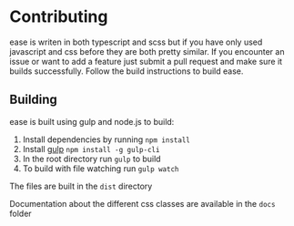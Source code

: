 # Contributing
ease is writen in both typescript and scss but if you have only used javascript and css before they are both pretty 
similar.  If you encounter an issue or want to add a feature just submit a pull request and make sure it builds
successfully.   Follow the build instructions to build ease. 

## Building
ease is built using gulp and node.js to build:

1. Install dependencies by running `npm install`
2. Install [gulp](https://gulpjs.com/) `npm install -g gulp-cli`
3. In the root directory run `gulp` to build
4. To build with file watching run `gulp watch`

The files are built in the `dist` directory

Documentation about the different css classes are available in the `docs` folder